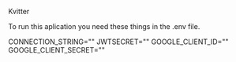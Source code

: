 Kvitter

To run this aplication you need these things in the .env file.

CONNECTION_STRING=""
JWTSECRET=""
GOOGLE_CLIENT_ID=""
GOOGLE_CLIENT_SECRET=""
